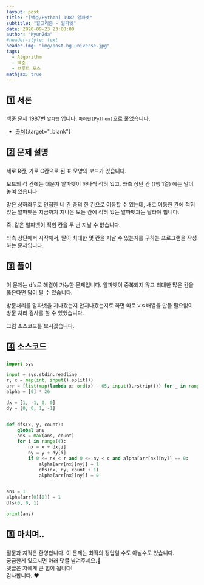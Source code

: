 ```yaml
---
layout: post
title: "[백준/Python] 1987 알파벳"
subtitle: "알고리즘 - 알파벳"
date: 2020-09-23 23:00:00
author: "Kyun2da"
#header-style: text
header-img: "img/post-bg-universe.jpg"
tags:
  - Algorithm
  - 백준
  - 브루트 포스
mathjax: true
---
```


## 1️⃣ 서론

백준 문제 1987번 `알파벳` 입니다. `파이썬(Python)`으로 풀었습니다.

- [출처](https://www.acmicpc.net/problem/1987){:target="\_blank"}

## 2️⃣ 문제 설명

세로 R칸, 가로 C칸으로 된 표 모양의 보드가 있습니다.

보드의 각 칸에는 대문자 알파벳이 하나씩 적혀 있고, 좌측 상단 칸 (1행 1열) 에는 말이 놓여 있습니다.

말은 상하좌우로 인접한 네 칸 중의 한 칸으로 이동할 수 있는데, 새로 이동한 칸에 적혀 있는 알파벳은 지금까지 지나온 모든 칸에 적혀 있는 알파벳과는 달라야 합니다.

즉, 같은 알파벳이 적힌 칸을 두 번 지날 수 없습니다.

좌측 상단에서 시작해서, 말이 최대한 몇 칸을 지날 수 있는지를 구하는 프로그램을 작성하는 문제입니다.

## 3️⃣ 풀이

이 문제는 dfs로 해결이 가능한 문제입니다. 알파벳이 중복되지 않고 최대한 많은 칸을 뚫은다면 답이 될 수 있습니다.

방문처리를 알파벳을 지나갔는지 안지나갔는지로 하면 따로 vis 배열을 만들 필요없이 방문 처리 검사를 할 수 있었습니다.

그럼 소스코드를 보시겠습니다.

## 4️⃣ 소스코드

```python
import sys

input = sys.stdin.readline
r, c = map(int, input().split())
arr = [list(map(lambda x: ord(x) - 65, input().rstrip())) for _ in range(r)]
alpha = [0] * 26

dx = [1, -1, 0, 0]
dy = [0, 0, 1, -1]


def dfs(x, y, count):
    global ans
    ans = max(ans, count)
    for i in range(4):
        nx = x + dx[i]
        ny = y + dy[i]
        if 0 <= nx < r and 0 <= ny < c and alpha[arr[nx][ny]] == 0:
            alpha[arr[nx][ny]] = 1
            dfs(nx, ny, count + 1)
            alpha[arr[nx][ny]] = 0


ans = 1
alpha[arr[0][0]] = 1
dfs(0, 0, 1)

print(ans)
```

## 5️⃣ 마치며..

질문과 지적은 환영합니다. 이 문제는 최적의 정답일 수도 아닐수도 있습니다.  
궁금한게 있으시면 아래 댓글 남겨주세요.🙏  
댓글은 저에게 큰 힘이 됩니다!  
감사합니다. ❤️
